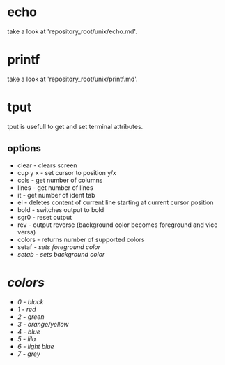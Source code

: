 # echo

take a look at 'repository_root/unix/echo.md'.

# printf

take a look at 'repository_root/unix/printf.md'.

# tput

tput is usefull to get and set terminal attributes.

## options

* clear     -   clears screen
* cup y x   -   set cursor to position y/x
* cols      -   get number of columns
* lines     -   get number of lines
* it        -   get number of ident tab
* el        -   deletes content of current line starting at current cursor position
* bold      -   switches output to bold
* sgr0      -   reset output
* rev       -   output reverse (background color becomes foreground and vice versa)
* colors    -   returns number of supported colors
* setaf <i> -   sets foreground color
* setab <i> -   sets background color

# colors

* 0 -   black
* 1 -   red
* 2 -   green
* 3 -   orange/yellow
* 4 -   blue
* 5 -   lila
* 6 -   light blue
* 7 -   grey
